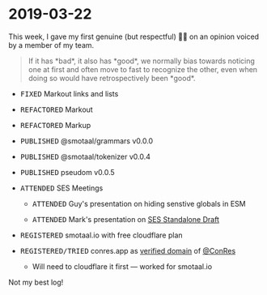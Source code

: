 ﻿# 2019-03-22

<aside float=right>This week, I gave my first genuine (but respectful) 👎🏼 on an opinion voiced by a member of my team.</aside>

<blockquote>If it has *bad*, it also has *good*, we normally bias towards noticing one at first and often move to fast to recognize the other, even when doing so would have retrospectively been *good*.</blockquote>

- <kbd>FIXED</kbd> Markout links and lists

- <kbd>REFACTORED</kbd> Markout

- <kbd>REFACTORED</kbd> Markup

- <kbd>PUBLISHED</kbd> @smotaal/grammars v0.0.0

- <kbd>PUBLISHED</kbd> @smotaal/tokenizer v0.0.4

- <kbd>PUBLISHED</kbd> pseudom v0.0.5

- <kbd>ATTENDED</kbd> SES Meetings

  - <kbd>ATTENDED</kbd> Guy's presentation on hiding senstive globals in ESM

  - <kbd>ATTENDED</kbd> Mark's presentation on [SES Standalone Draft](https://github.com/Agoric/SES/blob/master/docs/draft-standalone-spec.md)

- <kbd>REGISTERED</kbd> smotaal.io with free cloudflare plan

- <kbd>REGISTERED/TRIED</kbd> conres.app as [verified domain](https://github.com/orgs/ConRes/domain/MDE4Ok9yZ2FuaXphdGlvbkRvbWFpbjMwMzE2/verification_steps) of [@ConRes](https://github.com/ConRes)

  - Will need to cloudflare it first — worked for smotaal.io

Not my best log!

<!--
## Research

- Community

  - [<kbd>@unifiedjs</kbd>](https://github.com/unifiedjs 'Text processing umbrella powering @remarkjs, @rehypejs, @retextjs, and @redotjs')

- Git

  - [<kbd>@github/linguist</kbd> Using gitattributes](https://github.com/github/linguist#using-gitattributes 'Add a .gitattributes file to your project and use standard git-style path matchers for the files you want to override using the linguist-documentation, linguist-language, linguist-vendored, linguist-generated and linguist-detectable attributes')

  - [<kbd>@alexkaratarakis/gitattributes</kbd>](https://github.com/alexkaratarakis/gitattributes 'A collection of useful .gitattributes templates')

---

- <kbd>Modules</kbd>

  - <kbd>CHECKOUT</kbd> latest builds
  - <kbd>IMPLEMENT</kbd> `--experimental-modules --loader extension-map`
  - <kbd>IMPLEMENT</kbd> `--experimental-modules --loader import-map`
  - <kbd>IMPLEMENT</kbd> `--experimental-modules --loader export-map`

- <kbd>SES</kbd></span>
  - <kbd>WATCH</kbd> [Given at tc53: Omit Needless Words](https://youtu.be/aMHV7LCt8Es?t=2453)

-->
